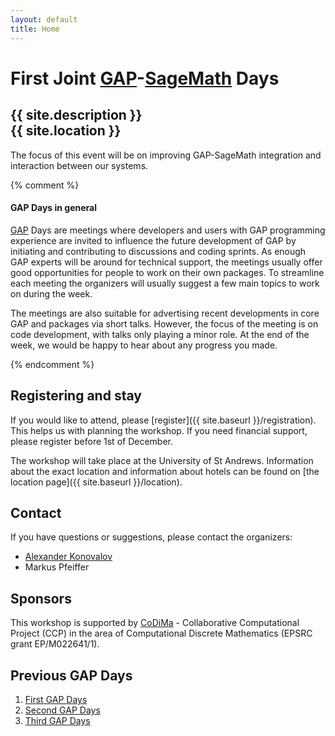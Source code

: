 ```yaml
---
layout: default
title: Home
---
```


# First Joint [GAP](http://www.gap-system.org/)-[SageMath](http://www.sagemath.org/) Days
## {{ site.description }}<br> {{ site.location }}

The focus of this event will be on improving GAP-SageMath integration 
and interaction between our systems. 

{% comment %}

#### GAP Days in general

[GAP](http://www.gap-system.org/) Days are meetings where developers and users
with GAP programming experience are invited to influence the future
development of GAP by initiating and contributing to discussions and coding
sprints. As enough GAP experts will be around for technical support, the
meetings usually offer good opportunities for people to work on their own
packages. To streamline each meeting the organizers will usually suggest a few
main topics to work on during the week.

The meetings are also suitable for advertising recent developments in core GAP
and packages via short talks. However, the focus of the meeting is on code
development, with talks only playing a minor role. At the end of the week, we
would be happy to hear about any progress you made.

{% endcomment %}

## Registering and stay

If you would like to attend, please [register]({{ site.baseurl }}/registration). This helps us
with planning the workshop. If you need financial support, please
register before 1st of December.

The workshop will take place at the University of St Andrews. Information about the
exact location and information about hotels
can be found on [the location page]({{ site.baseurl }}/location).

## <a name="contact"></a> Contact

If you have questions or suggestions, please contact the organizers:

* [Alexander Konovalov](mailto:alexander.konovalov@st-andrews.ac.uk)
* Markus Pfeiffer

## Sponsors

This workshop is supported by [CoDiMa](http://www.codima.ac.uk/) - Collaborative Computational Project (CCP) in the area of Computational Discrete Mathematics (EPSRC grant EP/M022641/1).

## Previous GAP Days

1.  <a href="http://gapdays2014.coxeter.de/">First GAP Days</a>
2.  <a href="/gapdays2015-spring/">Second GAP Days</a>
3.  <a href="/gapdays2015-fall/">Third GAP Days</a>
